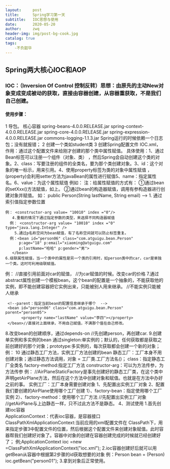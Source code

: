 ```yaml
---
layout:     post
title:      Spring学习第一天
subtitle:   IOC思想与使用
date:       2020-05-20
author:     zwq
header-img: img/post-bg-cook.jpg
catalog: true
tags:
    -不负韶华
---
```

## Spring两大核心IOC和AOP
### IOC：（Inversion Of  Control 控制反转）思想：由原先的主动New对象变成变成被动的获取，直接由容器创建，从容器重获取，不是我们自己创建。

#### 使用步骤：
1 导包。
 核心容器
spring-beans-4.0.0.RELEASE.jar
spring-context-4.0.0.RELEASE.jar
spring-core-4.0.0.RELEASE.jar
spring-expression-4.0.0.RELEASE.jar
commons-logging-1.1.3.jar
Spring运行的时候依赖一个日志包；没有就报错；
2 创建一个类如student类
3 创建Spring配置文件  IOC.xml，
     作用：通过这个配置文件来给刚才创建的那个类中属性赋值。
     具体使用：1、通过Bean标签可以注册一个组件（对象、类） ，然后Spring会自动创建这个类的对象。2、class：写要注册的组件的全类名，要为那个类创建对象。3、id：这个对象的唯一标示，用来引用。4、使用property标签为类的对象中属性赋值 ，(property)会利用setter方法为javaBean的属性进行赋值5、name：指定属性名。6、value：为这个属性赋值
例如：<bean id="person02" class="com.atguigu.bean.Person">
           <property name="lastName" value="小花"></property>
     </bean>
注：给属性赋值的方式有：
    ①通过bean的setXxx()方法赋值，如上。
   ②通过bean的构造器赋值，调用有参构造器进行创建对象并赋值。
      如： public Person(String lastName, String email) -->
           <constructor-arg name="lastName" value="小明"></constructor-arg>
           <constructor-arg name="email" value="xiaoming@atguigu.com"></constructor-arg>
	1. 
通过索引值指定参数位置


    例： <constructor-arg value= "10010" index ="0"/>
       4.重载的情况下通过指定参数的类型，来选择不同构造器赋值
      例： <constructor-arg value= "10010" index ="0" type="java.lang.Integer" />
        5.通过p名称空间为bean赋值，有了名称空间就可以防止标签重复。
      例：<bean id="person06" class="com.atguigu.bean.Person"
          p:age="18" p:email="xiaoming@atguigu.com"
          p:lastName="哈哈" p:gender="男">
       </bean>
    6.级联属性赋值，当一个类中的属性是另一个类的引用时，如person类中的car，car是单独一个类。这时可利用级联赋值。
例：<bean id="car01" class="com.atguigu.bean.Car">
           <property name="carName" value="宝马"></property>
     </bean>
<bean id="person04" class="com.atguigu.bean.Person">
          <property name="car" ref="car01"></property>//直接引用前面对car的赋值，
           <property name="car.price" value="900000"></property>//为car赋值的时候。改变car的价格
</bean>
   7.通过abstract属性创建一个模板bean，这个bean的配置是一个抽象的，不能获取他的实例，即不能创建容器把它实例出来，只能被别人用来继承。
<bean id="person05" class="com.atguigu.bean.Person" abstract="true">
           <property name="lastName" value="张三"></property>
          </property>
     </bean>//不能实例只能被人继承
     
     <!--parent：指定当前bean的配置信息继承于哪个  -->
     <bean id="person06" class="com.atguigu.bean.Person" parent="person05">
           <property name="lastName" value="李四"></property>
     </bean>//直接对上面继承，不用自己赋值，不满那个值在自己修改。
8.改变bean的创建顺序，通过depends-on
     <bean id="car" class="com.atguigu.bean.Car" depends-on="person"></bean>
     <bean id="person" class="com.atguigu.bean.Person"></bean>
//先创建person，再创建car.
9.创建单实例和多实例的bean
    通过singleton:单实例的；默认的，任何获取都是获取之前创建好的那个对象；prototype:多实例的，每次获取都会创建一个新的对象；
例：<bean id="book" class="com.atguigu.bean.Book" scope="prototype"></bean>
10 通过静态工厂方法，实例工厂方法创建的bean
 静态工厂：工厂本身不用创建对象；通过静态方法调用，对象 = 工厂类.工厂方法名()；
 class：指定静态工厂全类名  factory-method:指定工厂方法 constructor-arg：可以为方法传参，为方法传参
例：<bean id="airPlane01" class="com.atguigu.factory.AirPlaneStaticFactory"
           factory-method="getAirPlane">
<constructor-arg value="李四"></constructor-arg>
     </bean>//AirPlaneStaticFactory是事先创建好的静态工厂类，在这个类中声明getAirPlane方法，然后在这个方法中创建对象和赋值。也就是在方法中办好之前的事。
实例工厂：工厂本身需要创建对象
1、先配置出实例工厂对象
2、配置我们要创建的AirPlane使用哪个工厂创建
    1）、factory-bean：指定使用哪个工厂实例
    2）、factory-method：使用哪个工厂方法
<bean id="airPlaneInstanceFactory"
           class="com.atguigu.factory.AirPlaneInstanceFactory"></bean>//先配置出实例工厂对象
<bean id="airPlane02" class="com.atguigu.bean.AirPlane"
           factory-bean="airPlaneInstanceFactory"
           factory-method="getAirPlane">
           <constructor-arg value="王五"></constructor-arg>
     </bean>//getAirPlane与上边静态一样，只不过此方法不是静态。
4、测试使用
     1.首先创建ioc容器   
     ApplicationContext：代表ioc容器，是容器接口
     ClassPathXmlApplicationContext:当前应用的xml配置文件在 ClassPath下，用来指定步骤3中配置文件的位置，然后根据这个配置文件来创建对象赋值。此时容器帮我们创建好对象了。容器中对象的创建在容器创建完成的时候就已经创建好了；
例;ApplicationContext ioc =new =ClassPathXmlApplicationContext("ioc.xml");
2.ioc容器创建好后就可以用getBean从容器中根据第2步骤的id获取想要的对象
例：Person bean = (Person) ioc.getBean("person01");
3.拿到对象后正常使用。








 

